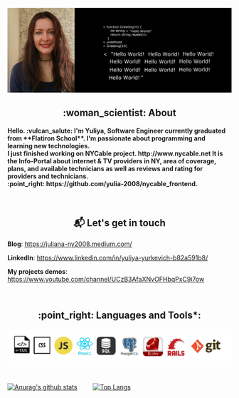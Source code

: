 ![Yuliya](https://github.com/yulia-2008/yulia-2008/blob/main/yulia.jpg)


 <h2 align="center" >  :woman_scientist: About </h2>
<h4> Hello. :vulcan_salute: I'm Yuliya, Software Engineer currently graduated from **Flatiron School**. I'm passionate about programming and learning new technologies. <br>
I just finished working on NYCable project. http://www.nycable.net   It is the Info-Portal about internet & TV providers in NY, area of coverage, plans, and available technicians as well as reviews and rating for providers and technicians. <br>:point_right: https://github.com/yulia-2008/nycable_frontend.
 </h4>

 <br>

     
<h2 align="center" > 📬 Let's get in touch </h2>        
 

**Blog**: https://juliana-ny2008.medium.com/

**LinkedIn**: https://www.linkedin.com/in/yuliya-yurkevich-b82a591b8/

**My projects demos**: https://www.youtube.com/channel/UCzB3AfaXNvOFHbqPxC9i7ow

<br>

<h2 align="center" > :point_right: Languages and Tools*: </h2>

![languages](https://github.com/yulia-2008/yulia-2008/blob/main/icon_SQL.jpg)

<br>


[![Anurag's github stats](https://github-readme-stats.vercel.app/api?username=yulia-2008&show_icons=true&theme=vue)](https://github.com/anuraghazra/github-readme-stats) &nbsp; &nbsp; &nbsp; &nbsp;       [![Top Langs](https://github-readme-stats.vercel.app/api/top-langs/?username=yulia-2008&show_icons=true&theme=vue)](https://github.com/anuraghazra/github-readme-stats)
  
 

<br>
